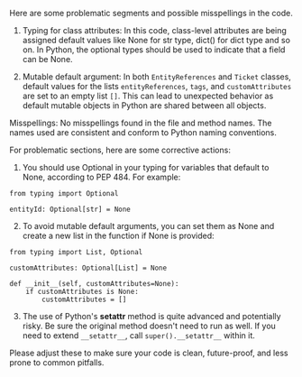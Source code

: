Here are some problematic segments and possible misspellings in the code.

1. Typing for class attributes: In this code, class-level attributes are being assigned default values like None for str type, dict() for dict type and so on. In Python, the optional types should be used to indicate that a field can be None. 

2. Mutable default argument: In both `EntityReferences` and `Ticket` classes, default values for the lists `entityReferences`, `tags`, and `customAttributes` are set to an empty list `[]`. This can lead to unexpected behavior as default mutable objects in Python are shared between all objects.

Misspellings: 
No misspellings found in the file and method names. The names used are consistent and conform to Python naming conventions.

For problematic sections, here are some corrective actions:

1. You should use Optional in your typing for variables that default to None, according to PEP 484. For example:

```
from typing import Optional

entityId: Optional[str] = None
```

2. To avoid mutable default arguments, you can set them as None and create a new list in the function if None is provided:

```
from typing import List, Optional

customAttributes: Optional[List] = None

def __init__(self, customAttributes=None):
    if customAttributes is None:
        customAttributes = []
```

3. The use of Python's __setattr__ method is quite advanced and potentially risky. Be sure the original method doesn't need to run as well. If you need to extend `__setattr__`, call `super().__setattr__` within it. 

Please adjust these to make sure your code is clean, future-proof, and less prone to common pitfalls.